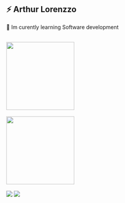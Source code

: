 <h2>⚡ Arthur Lorenzzo</h2>

📖 Im curently learning Software development

<br>
<div>
  <a href="https://github.com/ArthurLorenzzo">
  <img height="180em" align="center" src="https://github-readme-stats.vercel.app/api?username=ArthurLorenzzo&show_icons=true&theme=cobalt2&include_all_commits=true&count_private=true"/>
  <br><br>
  <img height="180em" src="https://github-readme-stats.vercel.app/api/top-langs/?username=ArthurLorenzzo&layout=compact&langs_count=7&theme=cobalt2"/>
</div>


<br>

<div> 
  <a href = "mailto:arthurlbo11@gmail.com"><img src="https://img.shields.io/badge/-Gmail-%23333?style=for-the-badge&logo=gmail&logoColor=white" target="_blank"></a>
  <a href="https://www.linkedin.com/in/arthur-lorenzzo-42465a213" target="_blank"><img src="https://img.shields.io/badge/-LinkedIn-%230077B5?style=for-the-badge&logo=linkedin&logoColor=white" target="_blank"></a> 
 
 
</div>
